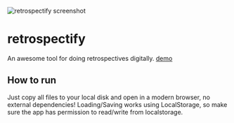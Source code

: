 ![retrospectify screenshot](http://www.pepf.nl/retrospective/img/screen.png "Rertrospectify screenshot")

# retrospectify
An awesome tool for doing retrospectives digitally. [demo](http://pepf.nl/retrospective/)

## How to run
Just copy all files to your local disk and open in a modern browser, no external dependencies!
Loading/Saving works using LocalStorage, so make sure the app has permission to read/write from localstorage.

